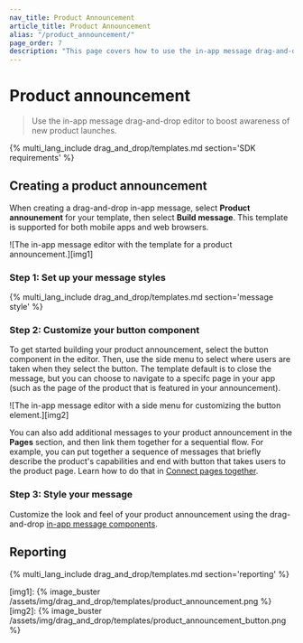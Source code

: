 ```yaml
---
nav_title: Product Announcement
article_title: Product Announcement
alias: "/product_announcement/"
page_order: 7
description: "This page covers how to use the in-app message drag-and-drop editor to boost awareness of new product launches."
---
```


# Product announcement

> Use the in-app message drag-and-drop editor to boost awareness of new product launches.

{% multi_lang_include drag_and_drop/templates.md section='SDK requirements' %}

## Creating a product announcement

When creating a drag-and-drop in-app message, select **Product announement** for your template, then select **Build message**. This template is supported for both mobile apps and web browsers.

![The in-app message editor with the template for a product announcement.][img1]

### Step 1: Set up your message styles

{% multi_lang_include drag_and_drop/templates.md section='message style' %}

### Step 2: Customize your button component

To get started building your product announcement, select the button component in the editor. Then, use the side menu to select where users are taken when they select the button. The template default is to close the message, but you can choose to navigate to a specifc page in your app (such as the page of the product that is featured in your announcement).

![The in-app message editor with a side menu for customizing the button element.][img2]

You can also add additional messages to your product announcement in the **Pages** section, and then link them together for a sequential flow. For example, you can put together a sequence of messages that briefly describe the product's capabilities and end with button that takes users to the product page. Learn how to do that in [Connect pages together]({{site.baseurl}}/user_guide/message_building_by_channel/in-app_messages/drag_and_drop/create/?tab=adding%20pages#step-3a-connect-pages-together).

### Step 3: Style your message

Customize the look and feel of your product announcement using the drag-and-drop [in-app message components][3].

## Reporting

{% multi_lang_include drag_and_drop/templates.md section='reporting' %}



[img1]: {% image_buster /assets/img/drag_and_drop/templates/product_announcement.png %} 
[img2]: {% image_buster /assets/img/drag_and_drop/templates/product_announcement_button.png %} 

[3]: {{site.baseurl}}/user_guide/message_building_by_channel/in-app_messages/drag_and_drop/style_settings/#message-components